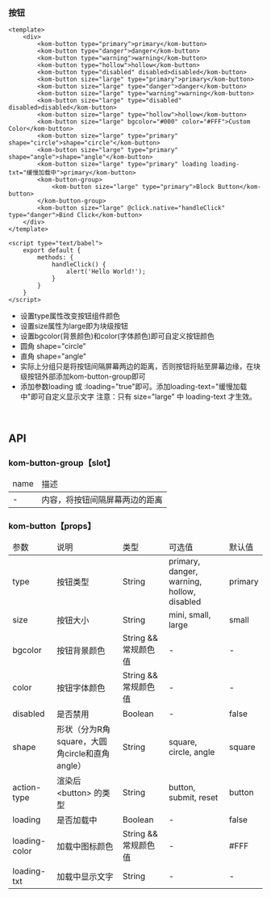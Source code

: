 ### 按钮

```
<template>
    <div>
        <kom-button type="primary">primary</kom-button>
        <kom-button type="danger">danger</kom-button>
        <kom-button type="warning">warning</kom-button>
        <kom-button type="hollow">hollow</kom-button>
        <kom-button type="disabled" disabled>disabled</kom-button>
        <kom-button size="large" type="primary">primary</kom-button>
        <kom-button size="large" type="danger">danger</kom-button>
        <kom-button size="large" type="warning">warning</kom-button>
        <kom-button size="large" type="disabled" disabled>disabled</kom-button>
        <kom-button size="large" type="hollow">hollow</kom-button>
        <kom-button size="large" bgcolor="#000" color="#FFF">Custom Color</kom-button>
        <kom-button size="large" type="primary" shape="circle">shape="circle"</kom-button>
        <kom-button size="large" type="primary" shape="angle">shape="angle"</kom-button>
        <kom-button size="large" type="primary" loading loading-txt="缓慢加载中">primary</kom-button>
        <kom-button-group>
            <kom-button size="large" type="primary">Block Button</kom-button>
        </kom-button-group>
        <kom-button size="large" @click.native="handleClick" type="danger">Bind Click</kom-button>
    </div>
</template>

<script type="text/babel">
    export default {
        methods: {
            handleClick() {
                alert('Hello World!');
            }
        }
    }
</script>
```

- 设置type属性改变按钮组件颜色
- 设置size属性为large即为块级按钮
- 设置bgcolor(背景颜色)和color(字体颜色)即可自定义按钮颜色
- 圆角 shape="circle"
- 直角 shape="angle"
- 实际上分组只是将按钮间隔屏幕两边的距离，否则按钮将贴至屏幕边缘，在块级按钮外部添加kom-button-group即可
- 添加参数loading 或 :loading="true"即可。添加loading-text="缓慢加载中"即可自定义显示文字
注意：只有 size="large" 中 loading-text 才生效。

<br/>

<h2>API</h2>
<h3><strong>kom-button-group</strong>【slot】</h3>
<div class="table">
    <table>
        <thead>
        <tr>
            <td>name</td>
            <td>描述</td>
        </tr>
        </thead>
        <tbody>
        <tr>
            <td>-</td>
            <td>内容，将按钮间隔屏幕两边的距离</td>
        </tr>
        </tbody>
    </table>
</div>
<h3><strong>kom-button</strong>【props】</h3>
<div class="table">
    <table>
        <thead>
        <tr>
            <td>参数</td>
            <td>说明</td>
            <td>类型</td>
            <td>可选值</td>
            <td>默认值</td>
        </tr>
        </thead>
        <tbody>
        <tr>
            <td>type</td>
            <td>按钮类型</td>
            <td>String</td>
            <td><span>primary</span>, <span>danger</span>, <span>warning</span>, <span>hollow</span>,
                <span>disabled</span></td>
            <td>primary</td>
        </tr>
        <tr>
            <td>size</td>
            <td>按钮大小</td>
            <td>String</td>
            <td><span>mini</span>, <span>small</span>, <span>large</span></td>
            <td>small</td>
        </tr>
        <tr>
            <td>bgcolor</td>
            <td>按钮背景颜色</td>
            <td>String &amp;&amp; 常规颜色值</td>
            <td>-</td>
            <td>-</td>
        </tr>
        <tr>
            <td>color</td>
            <td>按钮字体颜色</td>
            <td>String &amp;&amp; 常规颜色值</td>
            <td>-</td>
            <td>-</td>
        </tr>
        <tr>
            <td>disabled</td>
            <td>是否禁用</td>
            <td>Boolean</td>
            <td>-</td>
            <td>false</td>
        </tr>
        <tr>
            <td>shape</td>
            <td>形状（分为R角square，大圆角circle和直角angle）</td>
            <td>String</td>
            <td><span>square</span>, <span>circle</span>, <span>angle</span></td>
            <td>square</td>
        </tr>
        <tr>
            <td>action-type</td>
            <td>渲染后 &lt;button&gt; 的类型</td>
            <td>String</td>
            <td><span>button</span>, <span>submit</span>, <span>reset</span></td>
            <td>button</td>
        </tr>
        <tr>
            <td>loading</td>
            <td>是否加载中</td>
            <td>Boolean</td>
            <td>-</td>
            <td>false</td>
        </tr>
        <tr>
            <td>loading-color</td>
            <td>加载中图标颜色</td>
            <td>String &amp;&amp; 常规颜色值</td>
            <td>-</td>
            <td>#FFF</td>
        </tr>
        <tr>
            <td>loading-txt</td>
            <td>加载中显示文字</td>
            <td>String</td>
            <td>-</td>
            <td>-</td>
        </tr>
        </tbody>
    </table>
</div>
